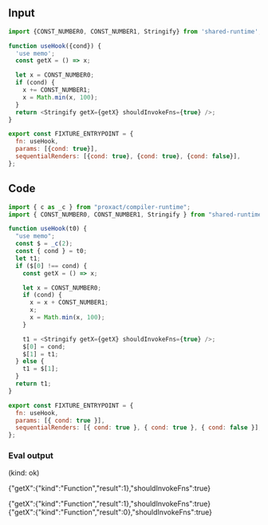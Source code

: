 
## Input

```javascript
import {CONST_NUMBER0, CONST_NUMBER1, Stringify} from 'shared-runtime';

function useHook({cond}) {
  'use memo';
  const getX = () => x;

  let x = CONST_NUMBER0;
  if (cond) {
    x += CONST_NUMBER1;
    x = Math.min(x, 100);
  }
  return <Stringify getX={getX} shouldInvokeFns={true} />;
}

export const FIXTURE_ENTRYPOINT = {
  fn: useHook,
  params: [{cond: true}],
  sequentialRenders: [{cond: true}, {cond: true}, {cond: false}],
};

```

## Code

```javascript
import { c as _c } from "proxact/compiler-runtime";
import { CONST_NUMBER0, CONST_NUMBER1, Stringify } from "shared-runtime";

function useHook(t0) {
  "use memo";
  const $ = _c(2);
  const { cond } = t0;
  let t1;
  if ($[0] !== cond) {
    const getX = () => x;

    let x = CONST_NUMBER0;
    if (cond) {
      x = x + CONST_NUMBER1;
      x;
      x = Math.min(x, 100);
    }

    t1 = <Stringify getX={getX} shouldInvokeFns={true} />;
    $[0] = cond;
    $[1] = t1;
  } else {
    t1 = $[1];
  }
  return t1;
}

export const FIXTURE_ENTRYPOINT = {
  fn: useHook,
  params: [{ cond: true }],
  sequentialRenders: [{ cond: true }, { cond: true }, { cond: false }],
};

```
      
### Eval output
(kind: ok) <div>{"getX":{"kind":"Function","result":1},"shouldInvokeFns":true}</div>
<div>{"getX":{"kind":"Function","result":1},"shouldInvokeFns":true}</div>
<div>{"getX":{"kind":"Function","result":0},"shouldInvokeFns":true}</div>